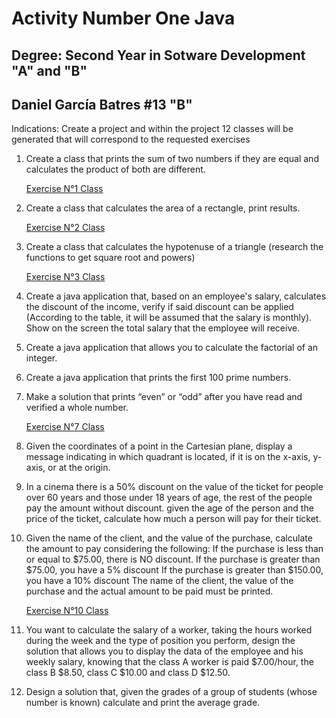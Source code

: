 # Activity Number One Java

## Degree: Second Year in Sotware Development "A" and "B"

## Daniel García Batres #13 "B"

Indications: Create a project and within the project 12 classes will be generated that will correspond
to the requested exercises

1. Create a class that prints the sum of two numbers if they are equal and calculates the product of
   both are different.

   [Exercise N°1 Class](https://github.com/danielbatres/activity-one-java/blob/main/src/Exercise/Exercise1.java)

2. Create a class that calculates the area of ​​a rectangle, print results.

    [Exercise N°2 Class](https://github.com/danielbatres/activity-one-java/blob/main/src/Exercise/Exercise2.java)

3. Create a class that calculates the hypotenuse of a triangle (research the functions to get
   square root and powers)

    [Exercise N°3 Class](https://github.com/danielbatres/activity-one-java/blob/main/src/Exercise/Exercise3.java)

4. Create a java application that, based on an employee's salary, calculates the discount of the
   income, verify if said discount can be applied (According to the table, it will be assumed that the salary is
   monthly). Show on the screen the total salary that the employee will receive.

5. Create a java application that allows you to calculate the factorial of an integer.

6. Create a java application that prints the first 100 prime numbers.

7. Make a solution that prints “even” or “odd” after you have read and verified a
   whole number.

    [Exercise N°7 Class](https://github.com/danielbatres/activity-one-java/blob/main/src/Exercise/Exercise7.java)

8. Given the coordinates of a point in the Cartesian plane, display a message indicating in
      which quadrant is located, if it is on the x-axis, y-axis, or at the origin.

9. In a cinema there is a 50% discount on the value of the ticket for people over 60
   years and those under 18 years of age, the rest of the people pay the amount without discount. given the age
   of the person and the price of the ticket, calculate how much a person will pay for their ticket.

10. Given the name of the client, and the value of the purchase, calculate the amount to pay considering the
    following: If the purchase is less than or equal to $75.00, there is NO discount. If the purchase is greater than
    $75.00, you have a 5% discount If the purchase is greater than $150.00, you have a 10% discount
    The name of the client, the value of the purchase and the actual amount to be paid must be printed.

    [Exercise N°10 Class](https://github.com/danielbatres/activity-one-java/blob/main/src/Exercise/Exercise10.java)

12. You want to calculate the salary of a worker, taking the hours worked during the week
    and the type of position you perform, design the solution that allows you to display the data of the
    employee and his weekly salary, knowing that the class A worker is paid $7.00/hour, the class B
    $8.50, class C $10.00 and class D $12.50.

13. Design a solution that, given the grades of a group of students (whose number is known)
    calculate and print the average grade.